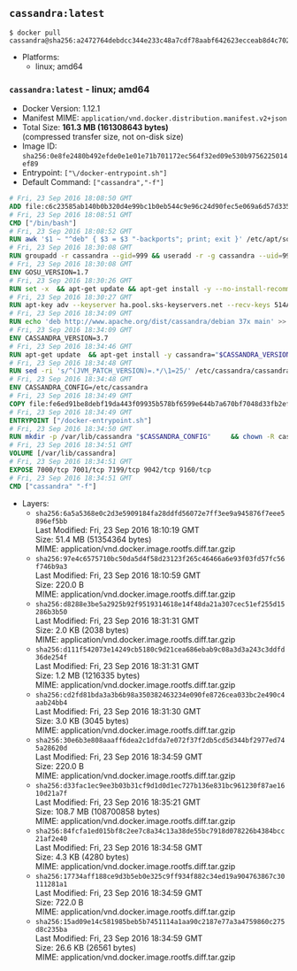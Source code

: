 ## `cassandra:latest`

```console
$ docker pull cassandra@sha256:a2472764debdcc344e233c48a7cdf78aabf642623ecceab8d4c7028ee133516e
```

-	Platforms:
	-	linux; amd64

### `cassandra:latest` - linux; amd64

-	Docker Version: 1.12.1
-	Manifest MIME: `application/vnd.docker.distribution.manifest.v2+json`
-	Total Size: **161.3 MB (161308643 bytes)**  
	(compressed transfer size, not on-disk size)
-	Image ID: `sha256:0e8fe2480b492efde0e1e01e71b701172ec564f32ed09e530b9756225014ef89`
-	Entrypoint: `["\/docker-entrypoint.sh"]`
-	Default Command: `["cassandra","-f"]`

```dockerfile
# Fri, 23 Sep 2016 18:08:50 GMT
ADD file:c6c23585ab140b0b320d4e99bc1b0eb544c9e96c24d90fec5e069a6d57d335ca in / 
# Fri, 23 Sep 2016 18:08:51 GMT
CMD ["/bin/bash"]
# Fri, 23 Sep 2016 18:08:52 GMT
RUN awk '$1 ~ "^deb" { $3 = $3 "-backports"; print; exit }' /etc/apt/sources.list > /etc/apt/sources.list.d/backports.list
# Fri, 23 Sep 2016 18:30:08 GMT
RUN groupadd -r cassandra --gid=999 && useradd -r -g cassandra --uid=999 cassandra
# Fri, 23 Sep 2016 18:30:08 GMT
ENV GOSU_VERSION=1.7
# Fri, 23 Sep 2016 18:30:26 GMT
RUN set -x 	&& apt-get update && apt-get install -y --no-install-recommends ca-certificates wget && rm -rf /var/lib/apt/lists/* 	&& wget -O /usr/local/bin/gosu "https://github.com/tianon/gosu/releases/download/$GOSU_VERSION/gosu-$(dpkg --print-architecture)" 	&& wget -O /usr/local/bin/gosu.asc "https://github.com/tianon/gosu/releases/download/$GOSU_VERSION/gosu-$(dpkg --print-architecture).asc" 	&& export GNUPGHOME="$(mktemp -d)" 	&& gpg --keyserver ha.pool.sks-keyservers.net --recv-keys B42F6819007F00F88E364FD4036A9C25BF357DD4 	&& gpg --batch --verify /usr/local/bin/gosu.asc /usr/local/bin/gosu 	&& rm -r "$GNUPGHOME" /usr/local/bin/gosu.asc 	&& chmod +x /usr/local/bin/gosu 	&& gosu nobody true 	&& apt-get purge -y --auto-remove ca-certificates wget
# Fri, 23 Sep 2016 18:30:27 GMT
RUN apt-key adv --keyserver ha.pool.sks-keyservers.net --recv-keys 514A2AD631A57A16DD0047EC749D6EEC0353B12C
# Fri, 23 Sep 2016 18:34:09 GMT
RUN echo 'deb http://www.apache.org/dist/cassandra/debian 37x main' >> /etc/apt/sources.list.d/cassandra.list
# Fri, 23 Sep 2016 18:34:09 GMT
ENV CASSANDRA_VERSION=3.7
# Fri, 23 Sep 2016 18:34:46 GMT
RUN apt-get update 	&& apt-get install -y cassandra="$CASSANDRA_VERSION" 	&& rm -rf /var/lib/apt/lists/*
# Fri, 23 Sep 2016 18:34:48 GMT
RUN sed -ri 's/^(JVM_PATCH_VERSION)=.*/\1=25/' /etc/cassandra/cassandra-env.sh
# Fri, 23 Sep 2016 18:34:48 GMT
ENV CASSANDRA_CONFIG=/etc/cassandra
# Fri, 23 Sep 2016 18:34:49 GMT
COPY file:fe6ed91be8debf19da443f09935b578bf6599e644b7a670bf7048d33fb2efa9e in /docker-entrypoint.sh 
# Fri, 23 Sep 2016 18:34:49 GMT
ENTRYPOINT ["/docker-entrypoint.sh"]
# Fri, 23 Sep 2016 18:34:50 GMT
RUN mkdir -p /var/lib/cassandra "$CASSANDRA_CONFIG" 	&& chown -R cassandra:cassandra /var/lib/cassandra "$CASSANDRA_CONFIG" 	&& chmod 777 /var/lib/cassandra "$CASSANDRA_CONFIG"
# Fri, 23 Sep 2016 18:34:51 GMT
VOLUME [/var/lib/cassandra]
# Fri, 23 Sep 2016 18:34:51 GMT
EXPOSE 7000/tcp 7001/tcp 7199/tcp 9042/tcp 9160/tcp
# Fri, 23 Sep 2016 18:34:51 GMT
CMD ["cassandra" "-f"]
```

-	Layers:
	-	`sha256:6a5a5368e0c2d3e5909184fa28ddfd56072e7ff3ee9a945876f7eee5896ef5bb`  
		Last Modified: Fri, 23 Sep 2016 18:10:19 GMT  
		Size: 51.4 MB (51354364 bytes)  
		MIME: application/vnd.docker.image.rootfs.diff.tar.gzip
	-	`sha256:97e4c6575710bc50da5d4f58d23123f265c46466a6e93f03fd57fc56f746b9a3`  
		Last Modified: Fri, 23 Sep 2016 18:10:59 GMT  
		Size: 220.0 B  
		MIME: application/vnd.docker.image.rootfs.diff.tar.gzip
	-	`sha256:d8288e3be5a2925b92f9519314618e14f48da21a307cec51ef255d15286b3b50`  
		Last Modified: Fri, 23 Sep 2016 18:31:31 GMT  
		Size: 2.0 KB (2038 bytes)  
		MIME: application/vnd.docker.image.rootfs.diff.tar.gzip
	-	`sha256:d111f542073e14249cb5180c9d21cea686ebab9c08a3d3a243c3ddfd36de254f`  
		Last Modified: Fri, 23 Sep 2016 18:31:31 GMT  
		Size: 1.2 MB (1216335 bytes)  
		MIME: application/vnd.docker.image.rootfs.diff.tar.gzip
	-	`sha256:cd2fd81bda3a3b6b98a350382463234e090fe8726cea033bc2e490c4aab24bb4`  
		Last Modified: Fri, 23 Sep 2016 18:31:30 GMT  
		Size: 3.0 KB (3045 bytes)  
		MIME: application/vnd.docker.image.rootfs.diff.tar.gzip
	-	`sha256:30e6b3e808aaaff6dea2c1dfda7e072f37f2db5cd5d344bf2977ed745a28620d`  
		Last Modified: Fri, 23 Sep 2016 18:34:59 GMT  
		Size: 220.0 B  
		MIME: application/vnd.docker.image.rootfs.diff.tar.gzip
	-	`sha256:d33fac1ec9ee3b03b31cf9d1d0d1ec727b136e831bc961230f87ae1610d21a7f`  
		Last Modified: Fri, 23 Sep 2016 18:35:21 GMT  
		Size: 108.7 MB (108700858 bytes)  
		MIME: application/vnd.docker.image.rootfs.diff.tar.gzip
	-	`sha256:84fcfa1ed015bf8c2ee7c8a34c13a38de55bc7918d078226b4384bcc21af2e40`  
		Last Modified: Fri, 23 Sep 2016 18:34:58 GMT  
		Size: 4.3 KB (4280 bytes)  
		MIME: application/vnd.docker.image.rootfs.diff.tar.gzip
	-	`sha256:17734aff188ce9d3b5eb0e325c9ff934f882c34ed19a904763867c30111281a1`  
		Last Modified: Fri, 23 Sep 2016 18:34:59 GMT  
		Size: 722.0 B  
		MIME: application/vnd.docker.image.rootfs.diff.tar.gzip
	-	`sha256:15ad09e14c581985beb5b7451114a1aa90c2187e77a3a4759860c275d8c235ba`  
		Last Modified: Fri, 23 Sep 2016 18:34:59 GMT  
		Size: 26.6 KB (26561 bytes)  
		MIME: application/vnd.docker.image.rootfs.diff.tar.gzip
